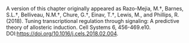 A version of this chapter originally appeared as Razo-Mejia, M.†, Barnes,
S.L.†, Belliveau, N.M.†, Chure, G.†, Einav, T.†, Lewis, M., and Phillips,
R. (2018). Tuning transcriptional regulation through signaling: A predictive
theory of allosteric induction. Cell Systems 6, 456-469.e10.
DOI:https://doi.org/10.1016/j.cels.2018.02.004.
